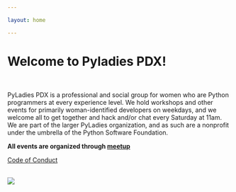 ```yaml
---

layout: home

---
```

<h1 id='pyladies-title'>Welcome to Pyladies PDX!</h1>

<br>
<p class="site-description">PyLadies PDX is a professional and social group for women who are Python programmers at every experience level. We hold workshops and other events for primarily woman-identified developers on weekdays, and we welcome all to get together and hack and/or chat every Saturday at 11am. We are part of the larger PyLadies organization, and as such are a nonprofit under the umbrella of the Python Software Foundation.</p>

**All events are organized through [meetup](http://www.meetup.com/PyLadies-PDX)**

[Code of Conduct](https://www.meetup.com/PyLadies-PDX/pages/19130308/Code_of_Conduct/)

<br/>
<a href="http://www.oreilly.com/pub/cpc/9390"><img src="http://www.oreilly.com/partner_file/orm_partner_meerkats_125x125.png" /></a>
<br>
<div id='potential-hampsters'></div>
<a id="less-wow"></a>
